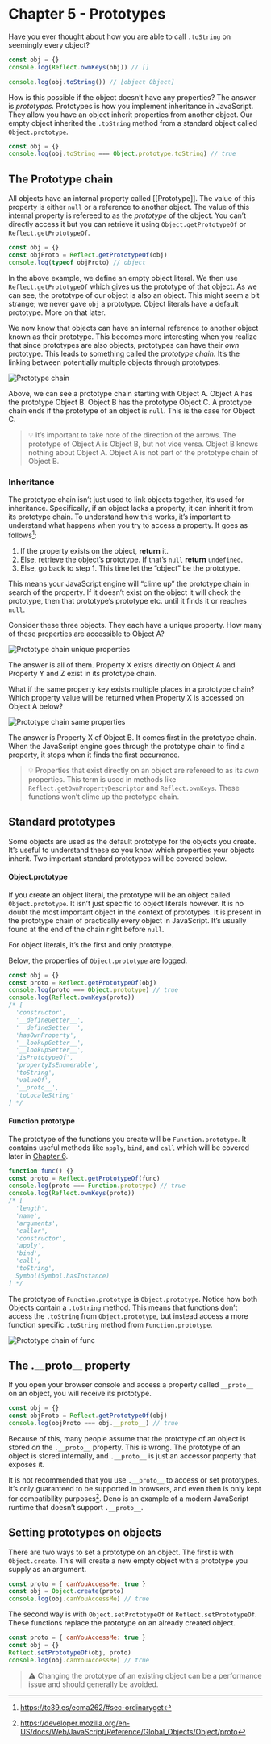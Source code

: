 # Chapter 5 - Prototypes

Have you ever thought about how you are able to call `.toString` on seemingly every object? 

```js
const obj = {}
console.log(Reflect.ownKeys(obj)) // []

console.log(obj.toString()) // [object Object]
```

How is this possible if the object doesn’t have any properties? The answer is *prototypes.* Prototypes is how you implement inheritance in JavaScript. They allow you have an object inherit properties from another object. Our empty object inherited the `.toString` method from a standard object called `Object.prototype`.

```js
const obj = {}
console.log(obj.toString === Object.prototype.toString) // true
```

## The Prototype chain

All objects have an internal property called [[Prototype]]. The value of this property is either `null` or a reference to another object. The value of this internal property is refereed to as the *prototype* of the object. You can’t directly access it but you can retrieve it using `Object.getPrototypeOf` or `Reflect.getPrototypeOf`.

```js
const obj = {}
const objProto = Reflect.getPrototypeOf(obj)
console.log(typeof objProto) // object
```

In the above example, we define an empty object literal. We then use `Reflect.getPrototypeOf` which gives us the prototype of that object. As we can see, the prototype of our object is also an object. This might seem a bit strange; we never gave `obj` a prototype. Object literals have a default prototype. More on that later. 

We now know that objects can have an internal reference to another object known as their prototype. This becomes more interesting when you realize that since prototypes are also objects, prototypes can have their *own* prototype. This leads to something called the *prototype chain.* It’s the linking between potentially multiple objects through prototypes.

![Prototype chain](../images/prototype-chain.png)

Above, we can see a prototype chain starting with Object A. Object A has the prototype Object B. Object B has the prototype Object C. A prototype chain ends if the prototype of an object is `null`. This is the case for Object C.


>💡 It’s important to take note of the direction of the arrows. The prototype of Object A is Object B, but not vice versa. Object B knows nothing about Object A. Object A is not part of the prototype chain of Object B.
>

### Inheritance

The prototype chain isn’t just used to link objects together, it’s used for inheritance. Specifically, if an object lacks a property, it can inherit it from its prototype chain. To understand how this works, it’s important to understand what happens when you try to access a property. It goes as follows[^get]:

1. If the property exists on the object, **return** it.
2. Else, retrieve the object’s prototype. If that’s `null` **return** `undefined`.
3. Else, go back to step 1. This time let the “object” be the prototype.

This means your JavaScript engine will “clime up” the prototype chain in search of the property. If it doesn’t exist on the object it will check the prototype, then that prototype’s prototype etc. until it finds it or reaches `null`. 

Consider these three objects. They each have a unique property. How many of these properties are accessible to Object A?

![Prototype chain unique properties](../images/prototype-unique.png)

The answer is all of them. Property X exists directly on Object A and Property Y and Z exist in its prototype chain.

What if the same property key exists multiple places in a prototype chain? Which property value will be returned when Property X is accessed on Object A below?

![Prototype chain same properties](../images/prototype-same.png)

The answer is Property X of Object B. It comes first in the prototype chain. When the JavaScript engine goes through the prototype chain to find a property, it stops when it finds the first occurrence.

>💡 Properties that exist directly on an object are refereed to as its *own* properties. This term is used in methods like `Reflect.getOwnPropertyDescriptor` and `Reflect.ownKeys`. These functions won’t clime up the prototype chain.
>

## Standard prototypes

Some objects are used as the default prototype for the objects you create. It’s useful to understand these so you know which properties your objects inherit. Two important standard prototypes will be covered below.

#### Object.prototype

If you create an object literal, the prototype will be an object called `Object.prototype`. It isn’t just specific to object literals however. It is no doubt the most important object in the context of prototypes. It is present in the prototype chain of practically every object in JavaScript. It’s usually found at the end of the chain right before `null`.

For object literals, it’s the first and only prototype.

Below, the properties of `Object.prototype` are logged.

```js
const obj = {}
const proto = Reflect.getPrototypeOf(obj)
console.log(proto === Object.prototype) // true
console.log(Reflect.ownKeys(proto))
/* [
  'constructor',
  '__defineGetter__',
  '__defineSetter__',
  'hasOwnProperty',
  '__lookupGetter__',
  '__lookupSetter__',
  'isPrototypeOf',
  'propertyIsEnumerable',
  'toString',
  'valueOf',
  '__proto__',
  'toLocaleString'
] */
```

#### Function.prototype

The prototype of the functions you create will be `Function.prototype`. It contains useful methods like `apply`, `bind`, and `call` which will be covered later in [Chapter 6](./chapter-6.md#traditional-function-using-bind-call-or-apply).

```js
function func() {}
const proto = Reflect.getPrototypeOf(func)
console.log(proto === Function.prototype) // true
console.log(Reflect.ownKeys(proto))
/* [
  'length',
  'name',
  'arguments',
  'caller',
  'constructor',
  'apply',
  'bind',
  'call',
  'toString',
  Symbol(Symbol.hasInstance)
] */
```

The prototype of `Function.prototype` is `Object.prototype`. Notice how both Objects contain a `.toString` method. This means that functions don’t access the `.toString` from `Object.prototype`, but instead access a more function specific `.toString` method from `Function.prototype`.

![Prototype chain of func](../images/prototype-function.png)

## The .\_\_proto\_\_ property

If you open your browser console and access a property called `__proto__` on an object, you will receive its prototype. 

```js
const obj = {}
const objProto = Reflect.getPrototypeOf(obj)
console.log(objProto === obj.__proto__) // true
```

Because of this, many people assume that the prototype of an object is stored *on* the `.__proto__` property. This is wrong. The prototype of an object is stored internally, and `.__proto__` is just an accessor property that exposes it.

It is not recommended that you use `.__proto__` to access or set prototypes. It’s only guaranteed to be supported in browsers, and even then is only kept for compatibility purposes[^proto]. Deno is an example of a modern JavaScript runtime that doesn’t support `.__proto__`.

## Setting prototypes on objects

There are two ways to set a prototype on an object. The first is with `Object.create`. This will create a new empty object with a prototype you supply as an argument.

```js
const proto = { canYouAccessMe: true }
const obj = Object.create(proto)
console.log(obj.canYouAccessMe) // true
```

The second way is with `Object.setPrototypeOf` or `Reflect.setPrototypeOf`. These functions replace the prototype on an already created object.

```js
const proto = { canYouAccessMe: true }
const obj = {}
Reflect.setPrototypeOf(obj, proto)
console.log(obj.canYouAccessMe) // true
```

> ⚠️ Changing the prototype of an existing object can be a performance issue and should generally be avoided.
>

[^get]: https://tc39.es/ecma262/#sec-ordinaryget
[^proto]: https://developer.mozilla.org/en-US/docs/Web/JavaScript/Reference/Global_Objects/Object/proto
